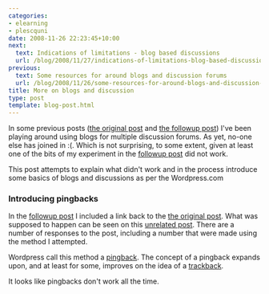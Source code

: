 ```yaml
---
categories:
- elearning
- plescquni
date: 2008-11-26 22:23:45+10:00
next:
  text: Indications of limitations - blog based discussions
  url: /blog/2008/11/27/indications-of-limitations-blog-based-discussions/
previous:
  text: Some resources for around blogs and discussion forums
  url: /blog/2008/11/26/some-resources-for-around-blogs-and-discussion-forums/
title: More on blogs and discussion
type: post
template: blog-post.html
---
```

In some previous posts ([the original post](/blog/2008/11/26/an-experiment-in-blog-based-discussions/) and [the followup post](/blog/2008/11/26/some-resources-for-around-blogs-and-discussion-forums/)) I've been playing around using blogs for multiple discussion forums. As yet, no-one else has joined in :(. Which is not surprising, to some extent, given at least one of the bits of my experiment in the [followup post](/blog/2008/11/26/some-resources-for-around-blogs-and-discussion-forums/) did not work.

This post attempts to explain what didn't work and in the process introduce some basics of blogs and discussions as per the Wordpress.com

### Introducing pingbacks

In the [followup post](/blog/2008/11/26/some-resources-for-around-blogs-and-discussion-forums/) I included a link back to the [the original post](/blog/2008/11/26/an-experiment-in-blog-based-discussions/). What was supposed to happen can be seen on this [unrelated post](/blog/2008/11/15/expert-designer-another-assumption-ples-question/). There are a number of responses to the post, including a number that were made using the method I attempted.

Wordpress call this method a [pingback](http://codex.wordpress.org/Introduction_to_Blogging#Pingbacks). The concept of a pingback expands upon, and at least for some, improves on the idea of a [trackback](http://codex.wordpress.org/Introduction_to_Blogging#Trackbacks).

It looks like pingbacks don't work all the time.